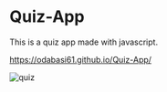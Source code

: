 # Quiz-App

This is a quiz app made with javascript.

https://odabasi61.github.io/Quiz-App/

![quiz](https://user-images.githubusercontent.com/114237174/218296570-f731b7f0-12bc-4b5f-8ce5-0dc81af6b014.png)

